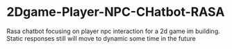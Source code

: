 # 2Dgame-Player-NPC-CHatbot-RASA
Rasa chatbot focusing on player npc interaction for a 2d game im building. Static responses still will move to dynamic some time in the future
